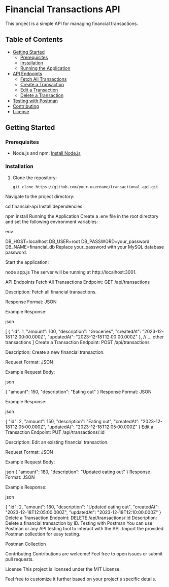 # Financial Transactions API

This project is a simple API for managing financial transactions.

## Table of Contents

- [Getting Started](#getting-started)
  - [Prerequisites](#prerequisites)
  - [Installation](#installation)
  - [Running the Application](#running-the-application)
- [API Endpoints](#api-endpoints)
  - [Fetch All Transactions](#fetch-all-transactions)
  - [Create a Transaction](#create-a-transaction)
  - [Edit a Transaction](#edit-a-transaction)
  - [Delete a Transaction](#delete-a-transaction)
- [Testing with Postman](#testing-with-postman)
- [Contributing](#contributing)
- [License](#license)

## Getting Started

### Prerequisites

- Node.js and npm: [Install Node.js](https://nodejs.org/)

### Installation

1. Clone the repository:

   ```
   git clone https://github.com/your-username/transactional-api.git
Navigate to the project directory:


cd financial-api
Install dependencies:


npm install
Running the Application
Create a .env file in the root directory and set the following environment variables:

env

DB_HOST=localhost
DB_USER=root
DB_PASSWORD=your_password
DB_NAME=financial_db
Replace your_password with your MySQL database password.

Start the application:


node app.js
The server will be running at http://localhost:3001.

API Endpoints
Fetch All Transactions
Endpoint: GET /api/transactions

Description: Fetch all financial transactions.

Response Format: JSON

Example Response:

json

[
  {
    "id": 1,
    "amount": 100,
    "description": "Groceries",
    "createdAt": "2023-12-18T12:00:00.000Z",
    "updatedAt": "2023-12-18T12:00:00.000Z"
  },
  // ... other transactions
]
Create a Transaction
Endpoint: POST /api/transactions

Description: Create a new financial transaction.

Request Format: JSON

Example Request Body:

json

{
  "amount": 150,
  "description": "Eating out"
}
Response Format: JSON

Example Response:

json

{
  "id": 2,
  "amount": 150,
  "description": "Eating out",
  "createdAt": "2023-12-18T12:05:00.000Z",
  "updatedAt": "2023-12-18T12:05:00.000Z"
}
Edit a Transaction
Endpoint: PUT /api/transactions/:id

Description: Edit an existing financial transaction.

Request Format: JSON

Example Request Body:

json
{
  "amount": 180,
  "description": "Updated eating out"
}
Response Format: JSON

Example Response:

json

{
  "id": 2,
  "amount": 180,
  "description": "Updated eating out",
  "createdAt": "2023-12-18T12:05:00.000Z",
  "updatedAt": "2023-12-18T12:10:00.000Z"
}
Delete a Transaction
Endpoint: DELETE /api/transactions/:id
Description: Delete a financial transaction by ID.
Testing with Postman
You can use Postman or any API testing tool to interact with the API. Import the provided Postman collection for easy testing.

Postman Collection

Contributing
Contributions are welcome! Feel free to open issues or submit pull requests.

License
This project is licensed under the MIT License.

Feel free to customize it further based on your project's specific details.






